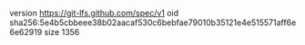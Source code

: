 version https://git-lfs.github.com/spec/v1
oid sha256:5e4b5cbbeee38b02aacaf530c6bebfae79010b35121e4e515571aff6e6e62919
size 1356
